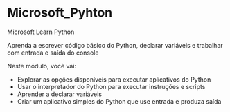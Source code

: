 # Microsoft_Pyhton

Microsoft Learn Python

Aprenda a escrever código básico do Python, declarar variáveis e trabalhar com entrada e saída do console

Neste módulo, você vai:

- Explorar as opções disponíveis para executar aplicativos do Python
- Usar o interpretador do Python para executar instruções e scripts
- Aprender a declarar variáveis
- Criar um aplicativo simples do Python que use entrada e produza saída
